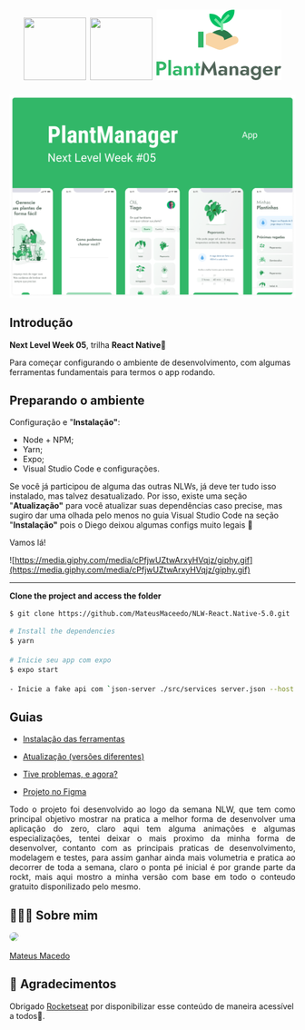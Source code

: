 <h1 align="center">
<img src="https://xesque.rocketseat.dev/platform/1586184755042.svg" width="110" height="110">
<img src="https://www.notion.so/image/https%3A%2F%2Fs3-us-west-2.amazonaws.com%2Fsecure.notion-static.com%2F39231985-387c-4a5f-8b85-15bf5c59265f%2F__6nlw.png?table=block&id=16cb87eb-0a9b-496d-ab5f-c8a3b95b9cb0&width=250&userId=a79ee7a5-4c57-4287-a676-083310e9d184&cache=v2" width="110" height="110">
<img src="https://github.com/MateusMaceedo/NLW-React.Native-5.0/blob/main/img/logo.png?raw=true" alt="NLW 05" />
 <br>
</h1>

<p align="center">
  <img alt="Template" src="https://github.com/MateusMaceedo/NLW-React.Native-5.0/blob/main/img/plantmanager.png?raw=true">
</p>

## Introdução

**Next Level Week 05**, trilha **React Native**🚀 

Para começar configurando o ambiente de desenvolvimento, com algumas ferramentas fundamentais para termos o app rodando.

## Preparando o ambiente

Configuração e "**Instalação"**:

- Node + NPM;
- Yarn;
- Expo;
- Visual Studio Code e configurações.

Se você já participou de alguma das outras NLWs, já deve ter tudo isso instalado, mas talvez desatualizado. Por isso, existe uma seção "**Atualização"** para você atualizar suas dependências caso precise, mas sugiro dar uma olhada pelo menos no guia Visual Studio Code na seção "**Instalação"** pois o Diego deixou algumas configs muito legais 💜

Vamos lá!

![https://media.giphy.com/media/cPfjwUZtwArxyHVqjz/giphy.gif](https://media.giphy.com/media/cPfjwUZtwArxyHVqjz/giphy.gif)

---

**Clone the project and access the folder**

 ```bash
$ git clone https://github.com/MateusMaceedo/NLW-React.Native-5.0.git
```

```bash
# Install the dependencies
$ yarn

# Inicie seu app com expo
$ expo start

- Inicie a fake api com `json-server ./src/services server.json --host 192.168.1.4 --port 3333 --delay 700`. Substitua o host pelo seu endereço IP local. Faça o mesmo no arquivo API dentro de services.
```

## Guias

- [Instalação das ferramentas](https://www.notion.so/Instala-o-das-ferramentas-858b4e25282b46149b6b4a4114e414ba)

- [Atualização (versões diferentes)](https://www.notion.so/Atualiza-o-vers-es-diferentes-484cad4aa4354355b366d6524e7d2bc5)

- [Tive problemas, e agora?](https://www.notion.so/Tive-problemas-e-agora-7e22256c197b4a37a197ef30e4448b7e)

- [Projeto no Figma](https://www.figma.com/file/IhQRtrOZdu3TrvkPYREzOy/PlantManager/duplicate)


<p align="justify">
Todo o projeto foi desenvolvido ao logo da semana NLW, que tem como principal objetivo mostrar na pratica a melhor forma de desenvolver uma aplicação do zero, claro aqui tem alguma animações e algumas especializações, tentei deixar o mais proximo da minha forma de desenvolver, contanto com as principais praticas de desenvolvimento, modelagem e testes, para assim ganhar ainda mais volumetria e pratica ao decorrer de toda a semana, claro o ponta pé inicial é por grande parte da rockt, mais aqui mostro a minha versão com base em todo o conteudo gratuito disponilizado pelo mesmo.
<p>

## 👨🏻‍🚀 Sobre mim
<a href="https://www.linkedin.com/in/mateus-macedo-937a32163/">
 <img style="border-radius:50%" width="100px; "src="https://avatars.githubusercontent.com/u/63172367?s=460&u=11fd26ea8a7f5663d7707d7ef254e4f8bfca1b05&v=4"/>
 <p>Mateus Macedo</p>
</a>

## 💜 Agradecimentos
Obrigado [Rocketseat](https://rocketseat.com.br) por disponibilizar esse conteúdo de maneira acessível a todos🚀.
